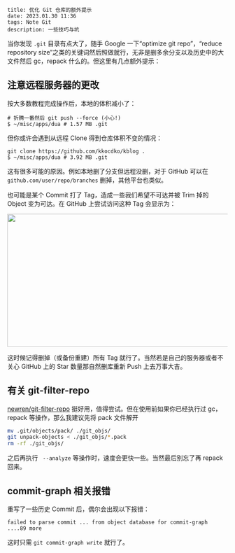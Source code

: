 ```
title: 优化 Git 仓库的额外提示
date: 2023.01.30 11:36
tags: Note Git
description: 一些技巧与坑
```

当你发现 `.git` 目录有点大了，随手 Google 一下“optimize git repo”，“reduce repository size”之类的关键词然后照做就行，无非是删多余分支以及历史中的大文件然后 gc，repack 什么的。但这里有几点额外提示：

## 注意远程服务器的更改

按大多数教程完成操作后，本地的体积减小了：

```
# 折腾一番然后 git push --force (小心!)
$ ~/misc/apps/dua # 1.57 MB .git
```

但你或许会遇到从远程 Clone 得到仓库体积不变的情况：

```
git clone https://github.com/kkocdko/kblog .
$ ~/misc/apps/dua # 3.92 MB .git
```

这有很多可能的原因。例如本地删了分支但远程没删，对于 GitHub 可以在 `github.com/user/repo/branches` 删掉，其他平台也类似。

也可能是某个 Commit 打了 Tag，造成一些我们希望不可达并被 Trim 掉的 Object 变为可达。在 GitHub 上尝试访问这种 Tag 会显示为：

<img src="/res/20230130-1136-001.svg" width="558.72" height="303.99">

这时候记得删掉（或备份重建）所有 Tag 就行了。当然若是自己的服务器或者不关心 GitHub 上的 Star 数量那自然删库重新 Push 上去万事大吉。

## 有关 git-filter-repo

[newren/git-filter-repo](https://github.com/newren/git-filter-repo) 挺好用，值得尝试。但在使用前如果你已经执行过 gc，repack 等操作，那么我建议先将 pack 文件解开

```sh
mv .git/objects/pack/ ./git_objs/
git unpack-objects < ./git_objs/*.pack
rm -rf ./git_objs/
```

之后再执行 ` --analyze` 等操作时，速度会更快一些。当然最后别忘了再 repack 回来。

## commit-graph 相关报错

重写了一些历史 Commit 后，偶尔会出现以下报错：

```
failed to parse commit ... from object database for commit-graph
....89 more
```

这时只需 `git commit-graph write` 就行了。

<!--

```sh
git rev-list --objects --all | grep "`git verify-pack -v .git/objects/pack/*.idx | sort -k 3 -n | tail -15 | awk '{print$1}'`"
# 3d7fc00da3bc2ded7f6f944d8f8add62e1b0d970 13223 6642 source/posts/20220822-1154.md
git filter-repo --invert-paths --force --path "xxx" --path "xxx"
git commit-graph write
```
-->
